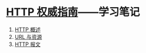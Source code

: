 # [HTTP 权威指南](https://book.douban.com/subject/10746113/)——学习笔记
1. [HTTP 概述](1.md)
2. [URL 与资源](2.md)
3. [HTTP 报文](3.md)
